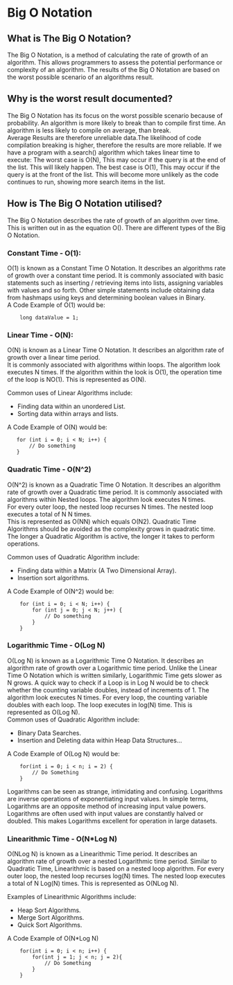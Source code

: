 <h1><a id="Big_O_Notation_0"></a>Big O Notation</h1>
<h2><a id="What_is_The_Big_O_Notation_1"></a>What is The Big O Notation?</h2>
<p>The Big O Notation, is a method of calculating the rate of growth of an algorithm. This allows programmers to assess the potential performance or complexity of an algorithm. The results of  the Big O Notation are based on the worst possible scenario of an algorithms result.</p>
<h2><a id="Why_is_the_worst_result_documented_4"></a>Why is the worst result documented?</h2>
<p>The Big O Notation has its focus on the worst possible scenario because of probability. An algorithm is more likely to break than to compile first time. An algorithm is less likely to compile on average, than break.<br>
Average Results are therefore unreliable data.The likelihood of code compilation breaking is higher, therefore the results are more reliable. If we have a program with a.search() algorithm which takes linear time to execute: The worst case is O(N), This may occur if the query is at the end of the list. This will likely happen. The best case is O(1), This may occur if the query is at the front of the list. This will become more unlikely as the code continues to run, showing more search items in the list.</p>
<h2><a id="How_is_The_Big_O_Notation_utilised_8"></a>How is The Big O Notation utilised?</h2>
<p>The Big O Notation describes the rate of growth of an algorithm over time. This is written out in as the equation O(). There are different types of the Big O Notation.</p>
<h3><a id="Constant_Time__O1_11"></a>Constant Time - O(1):</h3>
<p>O(1) is known as a Constant Time O Notation. It describes an algorithms rate of growth over a constant time period. It is commonly associated with basic statements such as inserting / retrieving items into lists, assigning variables with values and so forth. Other simple statements include obtaining data from hashmaps using keys and determining boolean values in Binary.<br>
A Code Example of O(1) would be:</p>
<pre><code class="language-java">    <span class="hljs-keyword">long</span> dataValue = <span class="hljs-number">1</span>;
</code></pre>
<h3><a id="Linear_Time__ON_18"></a>Linear Time - O(N):</h3>
<p>O(N) is known as a Linear Time O Notation. It describes an algorithm rate of growth over a linear time period.<br>
It is commonly associated with algorithms within loops. The algorithm look executes N times. If the algorithm within the look is O(1), the operation time of the loop is NO(1). This is represented as O(N).</p>
<p>Common uses of Linear Algorithms include:</p>
<ul>
<li>Finding data within an unordered List.</li>
<li>Sorting data within arrays and lists.</li>
</ul>
<p>A Code Example of O(N) would be:</p>
<pre><code class="language-java">   <span class="hljs-keyword">for</span> (<span class="hljs-keyword">int</span> i = <span class="hljs-number">0</span>; i &lt; N; i++) {
       <span class="hljs-comment">// Do something</span>
   }
</code></pre>
<h3><a id="Quadratic_Time__ON2_33"></a>Quadratic Time - O(N^2)</h3>
<p>O(N^2) is known as a Quadratic Time O Notation. It describes an algorithm rate of growth over a Quadratic time period. It is commonly associated with algorithms within Nested loops. The algorithm look executes N times.<br>
For every outer loop, the nested loop recurses N times. The nested loop executes a total of N  N times.<br>
This is represented as O(NN) which equals O(N2). Quadratic Time Algorithms should be avoided as the complexity grows in quadratic time. The longer a Quadratic Algorithm is active, the longer it takes to perform operations.</p>
<p>Common uses of Quadratic Algorithm include:</p>
<ul>
<li>Finding data within a Matrix (A Two Dimensional Array).</li>
<li>Insertion sort algorithms.</li>
</ul>
<p>A Code Example of O(N^2) would be:</p>
<pre><code class="language-Java">    <span class="hljs-keyword">for</span> (<span class="hljs-keyword">int</span> i = <span class="hljs-number">0</span>; i &lt; N; i++) {
        <span class="hljs-keyword">for</span> (<span class="hljs-keyword">int</span> j = <span class="hljs-number">0</span>; j &lt; N; j++) {
            <span class="hljs-comment">// Do something</span>
        }
    }
</code></pre>
<h3><a id="Logarithmic_Time__OLog_N_51"></a>Logarithmic Time - O(Log N)</h3>
<p>O(Log N) is known as a Logarithmic Time O Notation. It describes an algorithm rate of growth over a Logarithmic time period. Unlike the Linear Time O Notation which is written similarly, Logarithmic Time gets slower as  N grows. A quick way to check if a Loop is in Log N would be to check whether the counting variable doubles, instead of increments of 1. The algorithm look executes N times. For every loop, the counting variable doubles with each loop. The loop executes in log(N) time. This is represented as O(Log N).<br>
Common uses of Quadratic Algorithm include:</p>
<ul>
<li>Binary Data Searches.</li>
<li>Insertion and Deleting data within Heap Data Structures…</li>
</ul>
<p>A Code Example of O(Log N) would be:</p>
<pre><code class="language-Java">    <span class="hljs-keyword">for</span>(<span class="hljs-keyword">int</span> i = <span class="hljs-number">0</span>; i &lt; n; i = <span class="hljs-number">2</span>) {
        <span class="hljs-comment">// Do Something</span>
    }
</code></pre>
<p>Logarithms can be seen as strange, intimidating and confusing. Logarithms are inverse operations of exponentiating input values. In simple terms, Logarithms are an opposite method of increasing input value powers. Logarithms are often used with input values are constantly halved or doubled. This makes Logarithms excellent for operation in large datasets.</p>
<h3><a id="Linearithmic_Time__ONLog_N_66"></a>Linearithmic Time - O(N*Log N)</h3>
<p>O(NLog N) is known as a Linearithmic Time period. It describes an algorithm rate of growth over a nested Logarithmic time period. Similar to Quadratic Time, Linearithmic is based on a nested loop algorithm. For every outer loop, the nested loop recurses log(N) times. The nested loop executes a total of N  Log(N) times. This is represented as O(NLog N).</p>
<p>Examples of Linearithmic Algorithms include:</p>
<ul>
<li>Heap Sort Algorithms.</li>
<li>Merge Sort Algorithms.</li>
<li>Quick Sort Algorithms.</li>
</ul>
<p>A Code Example of O(N*Log N)</p>
<pre><code class="language-Java">    <span class="hljs-keyword">for</span>(<span class="hljs-keyword">int</span> i = <span class="hljs-number">0</span>; i &lt; n; i++) {
        <span class="hljs-keyword">for</span>(<span class="hljs-keyword">int</span> j = <span class="hljs-number">1</span>; j &lt; n; j = <span class="hljs-number">2</span>){
            <span class="hljs-comment">// Do Something</span>
        }
    }
</code></pre>

